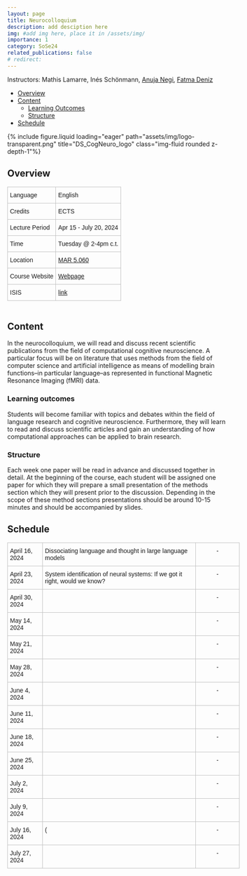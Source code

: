 ```yaml
---
layout: page
title: Neurocolloquium
description: add desciption here
img: #add img here, place it in /assets/img/
importance: 1
category: SoSe24
related_publications: false
# redirect:
---
```


Instructors: Mathis Lamarre, Inés Schönmann, [Anuja Negi](https://anujanegi.me/), [Fatma Deniz](https://www.fatmanet.com/)

- [Overview](#overview)
- [Content](#content)
  - [Learning Outcomes](#learning-outcomes)
  - [Structure](#structure)
- [Schedule](#schedule)


<div class="row">
    <div class="col-sm mt-3 mt-md-0">
        {% include figure.liquid loading="eager" path="assets/img/logo-transparent.png" title="DS_CogNeuro_logo" class="img-fluid rounded z-depth-1"%}
    </div>
</div>

## Overview

<style type="text/css">
.tg  {border-collapse:collapse;border-spacing:0;margin:0px auto;}
.tg td{border-color:black;border-style:solid;border-width:1px;font-family:Arial, sans-serif;font-size:14px;
  overflow:hidden;padding:10px 5px;word-break:normal;}
.tg th{border-color:black;border-style:solid;border-width:1px;font-family:Arial, sans-serif;font-size:14px;
  font-weight:normal;overflow:hidden;padding:10px 5px;word-break:normal;}
.tg .tg-wo29{border-color:#c0c0c0;text-align:left;vertical-align:top}
</style>
<table class="tg" style="undefined;table-layout: fixed; width: 750px">
<!-- <colgroup>
<col style="width: 204px">
<col style="width: 675px">
</colgroup> -->
<tbody>
  <tr>
    <td class="tg-wo29"><span style="font-weight:400;font-style:normal;text-decoration:none;background-color:transparent">Language</span></td>
    <td class="tg-wo29">English</td>
  </tr>
  <tr>
    <td class="tg-wo29">Credits</td>
    <td class="tg-wo29"> ECTS</td>
  </tr>
  <tr>
    <td class="tg-wo29">Lecture Period</td>
    <td class="tg-wo29">Apr 15 - July 20, 2024</td>
  </tr>
  <tr>
    <td class="tg-wo29">Time</td>
    <td class="tg-wo29">Tuesday @ 2-4pm c.t.</td>
  </tr>
  <tr>
    <td class="tg-wo29">Location</td>
    <td class="tg-wo29"><a href="https://maps.app.goo.gl/MhXJw12oPjEhnDbt6" target="_blank" rel="noopener noreferrer">MAR 5.060</a></td>
  </tr>
  <tr>
    <td class="tg-wo29">Course Website</td>
    <td class="tg-wo29"><a href="https://denizenslab.github.io/teaching/seminars/Neurocolloqium/" target="_blank" rel="noopener noreferrer">Webpage</a></td>
  </tr>
  <tr>
    <td class="tg-wo29">ISIS</td>
    <td class="tg-wo29"><a href="" target="_blank" rel="noopener noreferrer">link</a></td>
  </tr>
</tbody>
</table>
<br>

## Content
In the neurocolloquium, we will read and discuss recent scientific publications from the field of computational cognitive neuroscience. 
A particular focus will be on literature that uses methods from the field of computer science and artificial intelligence as means of modelling brain functions–in particular language–as represented in functional Magnetic Resonance Imaging (fMRI) data. 

### Learning outcomes
Students will become familiar with topics and debates within the field of language research and cognitive neuroscience. 
Furthermore, they will learn to read and discuss scientific articles and gain an understanding of how computational approaches can be applied to brain research. 

### Structure
Each week one paper will be read in advance and discussed together in detail. 
At the beginning of the course, each student will be assigned one paper for which they will prepare a small presentation of the methods section which they will present prior to the discussion. 
Depending in the scope of these method sections presentations should be around 10-15 minutes and should be accompanied by slides. 


## Schedule
<style type="text/css">
.tg  {border-collapse:collapse;border-spacing:0;margin:0px auto;}
.tg td{border-color:black;border-style:solid;border-width:1px;font-family:Arial, sans-serif;font-size:14px;
  overflow:hidden;padding:10px 5px;word-break:normal;}
.tg th{border-color:black;border-style:solid;border-width:1px;font-family:Arial, sans-serif;font-size:14px;
  font-weight:normal;overflow:hidden;padding:10px 5px;word-break:normal;}
.tg .tg-wo29{border-color:#c0c0c0;text-align:left;vertical-align:top}
.tg .tg-fzdr{border-color:#c0c0c0;text-align:center;vertical-align:top}
</style>
<table class="tg" style="undefined;table-layout: fixed; width: 750px">
<colgroup>
<col style="width: 80px">
<col style="width: 350px">
<col style="width: 100px">
</colgroup>
<tbody>
  <tr>
    <td class="tg-wo29">April 16, 2024</td>
    <td class="tg-wo29">Dissociating language and thought in large language models</td>
    <td class="tg-fzdr">-</td>
  </tr>
  <tr>
    <td class="tg-wo29">April 23, 2024</td>
    <td class="tg-wo29">System identification of neural systems: If we got it right, would we know?</td>
    <td class="tg-fzdr">-</td>
  </tr>
  <tr>
    <td class="tg-wo29">April 30, 2024</td>
    <td class="tg-wo29"></td>
    <td class="tg-fzdr">-</td>
  </tr>
  <tr>
    <td class="tg-wo29">May 14, 2024</td>
    <td class="tg-wo29"></td>
    <td class="tg-fzdr">-</td>
  </tr>
  <tr>
    <td class="tg-wo29">May 21, 2024</td>
    <td class="tg-wo29"></td>
    <td class="tg-fzdr">-</td>
  </tr>
  <tr>
    <td class="tg-wo29">May 28, 2024</td>
    <td class="tg-wo29"></td>
    <td class="tg-fzdr">-</td>
  </tr>
  <tr>
    <td class="tg-wo29">June 4, 2024</td>
    <td class="tg-wo29"></td>
    <td class="tg-fzdr">-</td>
  </tr>
  <tr>
    <td class="tg-wo29">June 11, 2024</td>
    <td class="tg-wo29"></td>
    <td class="tg-fzdr">-</td>
  </tr>
  <tr>
    <td class="tg-wo29">June 18, 2024</td>
    <td class="tg-wo29"></td>
    <td class="tg-fzdr">-</td>
  </tr>
  <tr>
    <td class="tg-wo29">June 25, 2024</td>
    <td class="tg-wo29"></td>
    <td class="tg-fzdr">-</td>
  </tr>
  <tr>
    <td class="tg-wo29">July 2, 2024</td>
    <td class="tg-wo29"></td>
    <td class="tg-fzdr">-</td>
  </tr>
  <tr>
    <td class="tg-wo29">July 9, 2024</td>
    <td class="tg-wo29"></td>
    <td class="tg-fzdr">-</td>
  </tr>
  <tr>
    <td class="tg-wo29">July 16, 2024</td>
    <td class="tg-wo29">(</td>
    <td class="tg-fzdr">-</td>
  </tr>
  <tr>
    <td class="tg-wo29">July 27, 2024</td>
    <td class="tg-wo29"></td>
    <td class="tg-fzdr">-</td>
  </tr>
</tbody>
</table>
<br>
